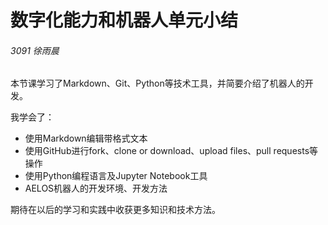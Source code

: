 # 数字化能力和机器人单元小结

###### 3091 徐雨晨 ######

本节课学习了Markdown、Git、Python等技术工具，并简要介绍了机器人的开发。

我学会了：

- 使用Markdown编辑带格式文本
- 使用GitHub进行fork、clone or download、upload files、pull requests等操作
- 使用Python编程语言及Jupyter Notebook工具
- AELOS机器人的开发环境、开发方法

期待在以后的学习和实践中收获更多知识和技术方法。